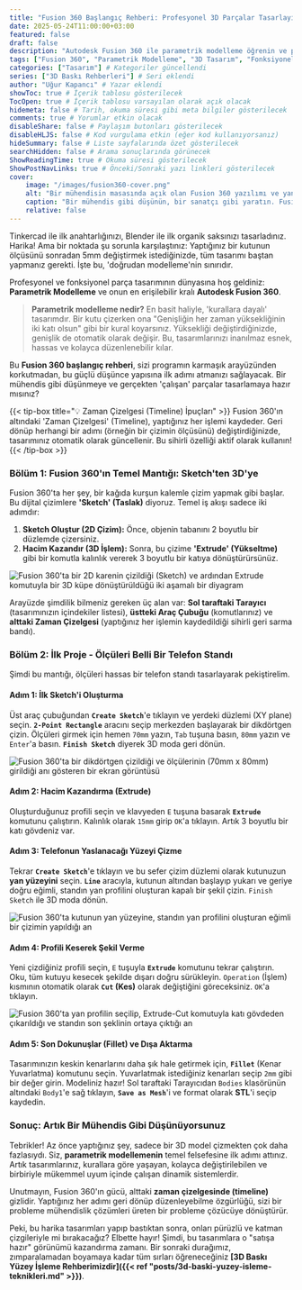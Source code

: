 ```yaml
---
title: "Fusion 360 Başlangıç Rehberi: Profesyonel 3D Parçalar Tasarlayın"
date: 2025-05-24T11:00:00+03:00
featured: false
draft: false
description: "Autodesk Fusion 360 ile parametrik modelleme öğrenin ve profesyonel, fonksiyonel 3D parçalar tasarlayın. Hassas ölçümlerle çalışan mühendislik parçaları oluşturma rehberi." # SEO odaklı ve açıklayıcı
tags: ["Fusion 360", "Parametrik Modelleme", "3D Tasarım", "Fonksiyonel Parçalar", "CAD Yazılımı", "Mühendislik Tasarımı", "Autodesk Fusion 360", "İleri Seviye", "Beceri Geliştirme ve İleri Teknikler"] # Genişletilmiş ve SEO odaklı etiketler
categories: ["Tasarım"] # Kategoriler güncellendi
series: ["3D Baskı Rehberleri"] # Seri eklendi
author: "Uğur Kapancı" # Yazar eklendi
showToc: true # İçerik tablosu gösterilecek
TocOpen: true # İçerik tablosu varsayılan olarak açık olacak
hidemeta: false # Tarih, okuma süresi gibi meta bilgiler gösterilecek
comments: true # Yorumlar etkin olacak
disableShare: false # Paylaşım butonları gösterilecek
disableHLJS: false # Kod vurgulama etkin (eğer kod kullanıyorsanız)
hideSummary: false # Liste sayfalarında özet gösterilecek
searchHidden: false # Arama sonuçlarında görünecek
ShowReadingTime: true # Okuma süresi gösterilecek
ShowPostNavLinks: true # Önceki/Sonraki yazı linkleri gösterilecek
cover:
    image: "/images/fusion360-cover.png"
    alt: "Bir mühendisin masasında açık olan Fusion 360 yazılımı ve yanında tasarlanan hassas mekanik parça"
    caption: "Bir mühendis gibi düşünün, bir sanatçı gibi yaratın. Fusion 360'a hoş geldiniz."
    relative: false
---
```


Tinkercad ile ilk anahtarlığınızı, Blender ile ilk organik saksınızı tasarladınız. Harika! Ama bir noktada şu sorunla karşılaştınız: Yaptığınız bir kutunun ölçüsünü sonradan 5mm değiştirmek istediğinizde, tüm tasarımı baştan yapmanız gerekti. İşte bu, 'doğrudan modelleme'nin sınırıdır.

Profesyonel ve fonksiyonel parça tasarımının dünyasına hoş geldiniz: **Parametrik Modelleme** ve onun en erişilebilir kralı **Autodesk Fusion 360**.

> **Parametrik modelleme nedir?** En basit haliyle, 'kurallara dayalı' tasarımdır. Bir kutu çizerken ona "Genişliğin her zaman yüksekliğinin iki katı olsun" gibi bir kural koyarsınız. Yüksekliği değiştirdiğinizde, genişlik de otomatik olarak değişir. Bu, tasarımlarınızı inanılmaz esnek, hassas ve kolayca düzenlenebilir kılar.

Bu **Fusion 360 başlangıç rehberi**, sizi programın karmaşık arayüzünden korkutmadan, bu güçlü düşünce yapısına ilk adımı atmanızı sağlayacak. Bir mühendis gibi düşünmeye ve gerçekten 'çalışan' parçalar tasarlamaya hazır mısınız?

{{< tip-box title="💡 Zaman Çizelgesi (Timeline) İpuçları" >}}
Fusion 360'ın altındaki 'Zaman Çizelgesi' (Timeline), yaptığınız her işlemi kaydeder. Geri dönüp herhangi bir adımı (örneğin bir çizimin ölçüsünü) değiştirdiğinizde, tasarımınız otomatik olarak güncellenir. Bu sihirli özelliği aktif olarak kullanın!
{{< /tip-box >}}

### Bölüm 1: Fusion 360'ın Temel Mantığı: Sketch'ten 3D'ye

Fusion 360'ta her şey, bir kağıda kurşun kalemle çizim yapmak gibi başlar. Bu dijital çizimlere **'Sketch' (Taslak)** diyoruz. Temel iş akışı sadece iki adımdır:

1.  **Sketch Oluştur (2D Çizim):** Önce, objenin tabanını 2 boyutlu bir düzlemde çizersiniz.
2.  **Hacim Kazandır (3D İşlem):** Sonra, bu çizime **'Extrude' (Yükseltme)** gibi bir komutla kalınlık vererek 3 boyutlu bir katıya dönüştürürsünüz.

![Fusion 360'ta bir 2D karenin çizildiği (Sketch) ve ardından Extrude komutuyla bir 3D küpe dönüştürüldüğü iki aşamalı bir diyagram](/images/fusion360-sketch-extrude.png)

Arayüzde şimdilik bilmeniz gereken üç alan var: **Sol taraftaki Tarayıcı** (tasarımınızın içindekiler listesi), **üstteki Araç Çubuğu** (komutlarınız) ve **alttaki Zaman Çizelgesi** (yaptığınız her işlemin kaydedildiği sihirli geri sarma bandı).

### Bölüm 2: İlk Proje - Ölçüleri Belli Bir Telefon Standı

Şimdi bu mantığı, ölçüleri hassas bir telefon standı tasarlayarak pekiştirelim.

#### Adım 1: İlk Sketch'i Oluşturma
Üst araç çubuğundan **`Create Sketch`**'e tıklayın ve yerdeki düzlemi (XY plane) seçin. **`2-Point Rectangle`** aracını seçip merkezden başlayarak bir dikdörtgen çizin. Ölçüleri girmek için hemen `70mm` yazın, `Tab` tuşuna basın, `80mm` yazın ve `Enter`'a basın. **`Finish Sketch`** diyerek 3D moda geri dönün.

![Fusion 360'ta bir dikdörtgen çizildiği ve ölçülerinin (70mm x 80mm) girildiği anı gösteren bir ekran görüntüsü](/images/fusion360-ilk-sketch.png)

#### Adım 2: Hacim Kazandırma (Extrude)
Oluşturduğunuz profili seçin ve klavyeden `E` tuşuna basarak **`Extrude`** komutunu çalıştırın. Kalınlık olarak `15mm` girip `OK`'a tıklayın. Artık 3 boyutlu bir katı gövdeniz var.

#### Adım 3: Telefonun Yaslanacağı Yüzeyi Çizme
Tekrar **`Create Sketch`**'e tıklayın ve bu sefer çizim düzlemi olarak kutunuzun **yan yüzeyini** seçin. **`Line`** aracıyla, kutunun altından başlayıp yukarı ve geriye doğru eğimli, standın yan profilini oluşturan kapalı bir şekil çizin. `Finish Sketch` ile 3D moda dönün.

![Fusion 360'ta kutunun yan yüzeyine, standın yan profilini oluşturan eğimli bir çizimin yapıldığı an](/images/fusion360-yan-sketch.png)

#### Adım 4: Profili Keserek Şekil Verme
Yeni çizdiğiniz profili seçin, `E` tuşuyla **`Extrude`** komutunu tekrar çalıştırın. Oku, tüm kutuyu kesecek şekilde dışarı doğru sürükleyin. `Operation` (İşlem) kısmının otomatik olarak **`Cut` (Kes)** olarak değiştiğini göreceksiniz. `OK`'a tıklayın.

![Fusion 360'ta yan profilin seçilip, Extrude-Cut komutuyla katı gövdeden çıkarıldığı ve standın son şeklinin ortaya çıktığı an](/images/fusion360-cut.png)

#### Adım 5: Son Dokunuşlar (Fillet) ve Dışa Aktarma
Tasarımınızın keskin kenarlarını daha şık hale getirmek için, **`Fillet`** (Kenar Yuvarlatma) komutunu seçin. Yuvarlatmak istediğiniz kenarları seçip `2mm` gibi bir değer girin. Modeliniz hazır! Sol taraftaki Tarayıcıdan `Bodies` klasörünün altındaki `Body1`'e sağ tıklayın, **`Save as Mesh`**'i ve format olarak **STL**'i seçip kaydedin.

### Sonuç: Artık Bir Mühendis Gibi Düşünüyorsunuz

Tebrikler! Az önce yaptığınız şey, sadece bir 3D model çizmekten çok daha fazlasıydı. Siz, **parametrik modellemenin** temel felsefesine ilk adımı attınız. Artık tasarımlarınız, kurallara göre yaşayan, kolayca değiştirilebilen ve birbiriyle mükemmel uyum içinde çalışan dinamik sistemlerdir.

Unutmayın, Fusion 360'ın gücü, alttaki **zaman çizelgesinde (timeline)** gizlidir. Yaptığınız her adımı geri dönüp düzenleyebilme özgürlüğü, sizi bir probleme mühendislik çözümleri üreten bir probleme çözücüye dönüştürür.

Peki, bu harika tasarımları yapıp bastıktan sonra, onları pürüzlü ve katman çizgileriyle mi bırakacağız? Elbette hayır! Şimdi, bu tasarımlara o "satışa hazır" görünümü kazandırma zamanı. Bir sonraki durağımız, zımparalamadan boyamaya kadar tüm sırları öğreneceğiniz **[3D Baskı Yüzey İşleme Rehberimizdir]({{< ref "posts/3d-baski-yuzey-isleme-teknikleri.md" >}})**.